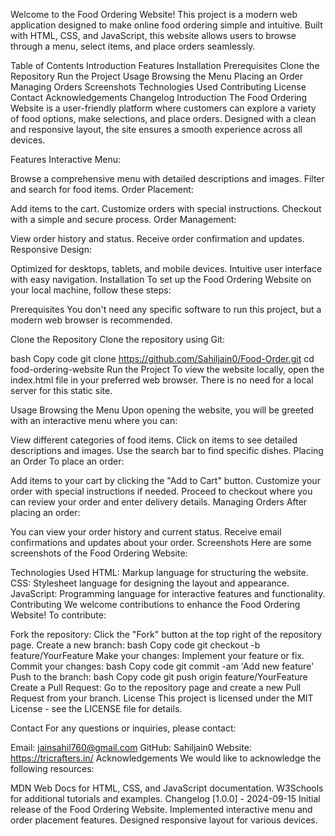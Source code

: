 <!-- Food Ordering Website -->
Welcome to the Food Ordering Website! This project is a modern web application designed to make online food ordering simple and intuitive. Built with HTML, CSS, and JavaScript, this website allows users to browse through a menu, select items, and place orders seamlessly.

Table of Contents
Introduction
Features
Installation
Prerequisites
Clone the Repository
Run the Project
Usage
Browsing the Menu
Placing an Order
Managing Orders
Screenshots
Technologies Used
Contributing
License
Contact
Acknowledgements
Changelog
Introduction
The Food Ordering Website is a user-friendly platform where customers can explore a variety of food options, make selections, and place orders. Designed with a clean and responsive layout, the site ensures a smooth experience across all devices.

Features
Interactive Menu:

Browse a comprehensive menu with detailed descriptions and images.
Filter and search for food items.
Order Placement:

Add items to the cart.
Customize orders with special instructions.
Checkout with a simple and secure process.
Order Management:

View order history and status.
Receive order confirmation and updates.
Responsive Design:

Optimized for desktops, tablets, and mobile devices.
Intuitive user interface with easy navigation.
Installation
To set up the Food Ordering Website on your local machine, follow these steps:

Prerequisites
You don't need any specific software to run this project, but a modern web browser is recommended.

Clone the Repository
Clone the repository using Git:

bash
Copy code
git clone https://github.com/Sahiljain0/Food-Order.git
cd food-ordering-website
Run the Project
To view the website locally, open the index.html file in your preferred web browser. There is no need for a local server for this static site.

Usage
Browsing the Menu
Upon opening the website, you will be greeted with an interactive menu where you can:

View different categories of food items.
Click on items to see detailed descriptions and images.
Use the search bar to find specific dishes.
Placing an Order
To place an order:

Add items to your cart by clicking the "Add to Cart" button.
Customize your order with special instructions if needed.
Proceed to checkout where you can review your order and enter delivery details.
Managing Orders
After placing an order:

You can view your order history and current status.
Receive email confirmations and updates about your order.
Screenshots
Here are some screenshots of the Food Ordering Website:


Technologies Used
HTML: Markup language for structuring the website.
CSS: Stylesheet language for designing the layout and appearance.
JavaScript: Programming language for interactive features and functionality.
Contributing
We welcome contributions to enhance the Food Ordering Website! To contribute:

Fork the repository: Click the "Fork" button at the top right of the repository page.
Create a new branch:
bash
Copy code
git checkout -b feature/YourFeature
Make your changes: Implement your feature or fix.
Commit your changes:
bash
Copy code
git commit -am 'Add new feature'
Push to the branch:
bash
Copy code
git push origin feature/YourFeature
Create a Pull Request: Go to the repository page and create a new Pull Request from your branch.
License
This project is licensed under the MIT License - see the LICENSE file for details.

Contact
For any questions or inquiries, please contact:

Email: jainsahil760@gmail.com
GitHub: Sahiljain0
Website: https://tricrafters.in/
Acknowledgements
We would like to acknowledge the following resources:

MDN Web Docs for HTML, CSS, and JavaScript documentation.
W3Schools for additional tutorials and examples.
Changelog
[1.0.0] - 2024-09-15
Initial release of the Food Ordering Website.
Implemented interactive menu and order placement features.
Designed responsive layout for various devices.
